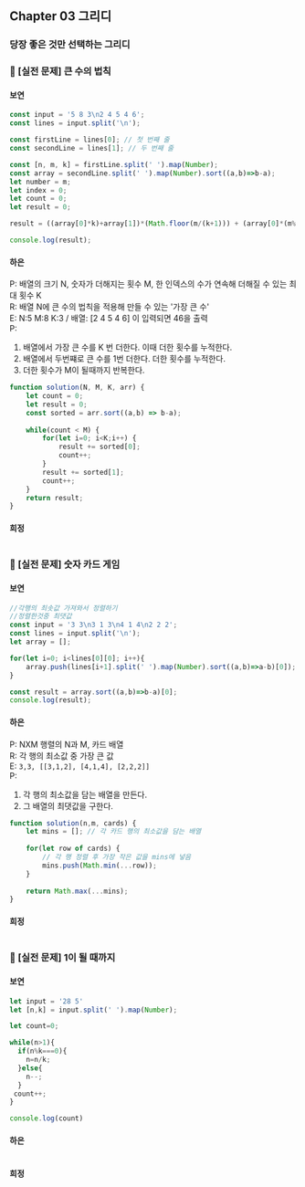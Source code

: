 ## Chapter 03 그리디
### 당장 좋은 것만 선택하는 그리디
### 📌 [실전 문제] 큰 수의 법칙
#### 보연
```javascript
const input = '5 8 3\n2 4 5 4 6'; 
const lines = input.split('\n'); 

const firstLine = lines[0]; // 첫 번째 줄
const secondLine = lines[1]; // 두 번째 줄

const [n, m, k] = firstLine.split(' ').map(Number); 
const array = secondLine.split(' ').map(Number).sort((a,b)=>b-a); 
let number = m;
let index = 0;
let count = 0;
let result = 0;

result = ((array[0]*k)+array[1])*(Math.floor(m/(k+1))) + (array[0]*(m%(k+1)));

console.log(result);
```
#### 하은

P: 배열의 크기 N, 숫자가 더해지는 횟수 M, 한 인덱스의 수가 연속해 더해질 수 있는 최대 횟수 K  
R: 배열 N에 큰 수의 법칙을 적용해 만들 수 있는 '가장 큰 수'  
E: N:5 M:8 K:3 / 배열: [2 4 5 4 6] 이 입력되면 46을 출력  
P: 
1. 배열에서 가장 큰 수를 K 번 더한다. 이때 더한 횟수를 누적한다.  
2. 배열에서 두번쨰로 큰 수를 1번 더한다. 더한 횟수를 누적한다.  
3. 더한 횟수가 M이 될때까지 반복한다.

```javascript
function solution(N, M, K, arr) {
    let count = 0;
    let result = 0;
    const sorted = arr.sort((a,b) => b-a); 
    
    while(count < M) {
        for(let i=0; i<K;i++) {
            result += sorted[0];
            count++;
        }
        result += sorted[1];
        count++;
    }
    return result;
}
```
#### 희정
```javascript

```

### 📌 [실전 문제] 숫자 카드 게임
#### 보연
```javascript
//각행의 최솟값 가져와서 정렬하기
//정렬한것중 최댓값
const input = '3 3\n3 1 3\n4 1 4\n2 2 2';
const lines = input.split('\n');
let array = [];

for(let i=0; i<lines[0][0]; i++){
    array.push(lines[i+1].split(' ').map(Number).sort((a,b)=>a-b)[0]);
}

const result = array.sort((a,b)=>b-a)[0];
console.log(result);
```
#### 하은

P: NXM 행렬의 N과 M, 카드 배열  
R: 각 행의 최소값 중 가장 큰 값  
E: `3,3, [[3,1,2], [4,1,4], [2,2,2]]`  
P:   
1. 각 행의 최소값을 담는 배열을 만든다.  
2. 그 배열의 최댓값을 구한다.
   
```javascript
function solution(n,m, cards) {
    let mins = []; // 각 카드 행의 최소값을 담는 배열
    
    for(let row of cards) {
        // 각 행 정렬 후 가장 작은 값을 mins에 넣음
        mins.push(Math.min(...row)); 
    }
    
    return Math.max(...mins);
}
```

#### 희정
```javascript

```
### 📌 [실전 문제] 1이 될 때까지
#### 보연
```javascript
let input = '28 5'
let [n,k] = input.split(' ').map(Number);

let count=0;

while(n>1){
  if(n%k===0){
    n=n/k;
  }else{
    n--;
  }
 count++;
}

console.log(count)
```
#### 하은
```javascript

```
#### 희정
```javascript

```
